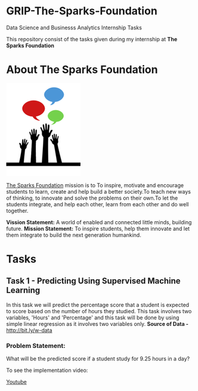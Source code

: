 # GRIP-The-Sparks-Foundation

Data Science and Businesss Analytics Internship Tasks

This repository consist of the tasks given during my internship at **The Sparks Foundation**

# About The Sparks Foundation

![](TSF.png)

[The Sparks Foundation](https://www.thesparksfoundationsingapore.org/) mission is to To inspire, motivate and encourage students to learn, create and help build a better society.To teach new ways of thinking, to innovate and solve the problems on their own.To let the students integrate, and help each other, learn from each other and do well together.

**Vission Statement:** A world of enabled and connected little minds, building future.
**Mission Statement:** To inspire students, help them innovate and let them integrate to build the next generation humankind.

# Tasks

## Task 1 - Predicting Using Supervised Machine Learning

In this task we will predict the percentage score that a student is expected to score based on the number of hours they studied. This task involves two variables, 'Hours' and 'Percentage' and this task will be done by using simple linear regression as it involves two variables only.
**Source of Data -** http://bit.ly/w-data 

### Problem Statement:

  What will be the predicted score if a student study for 9.25 hours in a day?

To see the implementation video:

[Youtube](https://youtu.be/nrVwcUr57wg)
